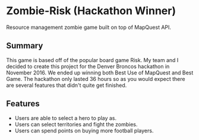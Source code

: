 # Zombie-Risk (Hackathon Winner)
Resource management zombie game built on top of MapQuest API.

## Summary
This game is based off of the popular board game Risk. My team and I decided to create this project for the Denver Broncos hackathon in November 2016. We ended up winning both Best Use of MapQuest and Best Game. The hackathon only lasted 36 hours so as you would expect there are several features that didn't quite get finished.

## Features
- Users are able to select a hero to play as.
- Users can select territories and fight the zombies.
- Users can spend points on buying more football players.
